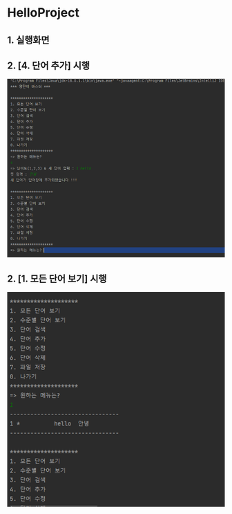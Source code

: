 # HelloProject

## 1. 실행화면

## 2. [4. 단어 추가] 시행
<img src='https://github.com/Choi-MinUck/Project1_Java_CRUD_project_with_fileIO/blob/master/screenshots/addWord.PNG?raw=true' width = '600'>

## 2. [1. 모든 단어 보기] 시행
<img src='https://github.com/Choi-MinUck/Project1_Java_CRUD_project_with_fileIO/blob/master/screenshots/listAll.PNG?raw=true' width = '600'>
